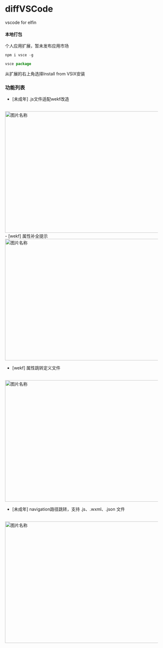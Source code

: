 # diffVSCode
vscode for elfin

#### 本地打包
个人应用扩展，暂未发布应用市场

```js
npm i vsce -g

vsce package
```
从扩展的右上角选择Install from VSIX安装

### 功能列表

- [未成年] .js文件适配wekf改造
<br/>
 <img src="https://rengar-1253859411.cos.ap-chengdu.myqcloud.com/img/20201109_175520.gif" width = "600" height = "400" alt="图片名称" align=center />
<br/>
- [wekf] 属性补全提示
<br/>
 <img src="https://rengar-1253859411.cos.ap-chengdu.myqcloud.com/img/20201109_175946.gif" width = "600" height = "400" alt="图片名称" align=center />
<br/>

- [wekf] 属性跳转定义文件
<br/>
 <img src="https://rengar-1253859411.cos.ap-chengdu.myqcloud.com/img/20201109_180159.gif" width = "600" height = "400" alt="图片名称" align=center />
<br/>

- [未成年] navigation路径跳转，支持 .js、.wxml、.json 文件
<br/>
 <img src="https://rengar-1253859411.cos.ap-chengdu.myqcloud.com/img/20201110_094616.gif" width = "600" height = "400" alt="图片名称" align=center />
<br/>